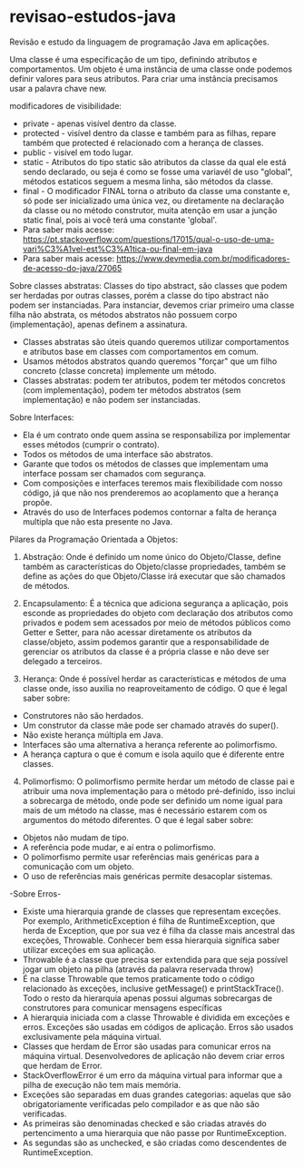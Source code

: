 # revisao-estudos-java
Revisão e estudo da linguagem de programação Java em aplicações.

Uma classe é uma especificação de um tipo, definindo atributos e comportamentos.
Um objeto é uma instância de uma classe onde podemos definir valores para seus atributos.
Para criar uma instância precisamos usar a palavra chave new.

modificadores de visibilidade:
- private - apenas visível dentro da classe.
- protected - visível dentro da classe e também para as filhas, repare também que protected é relacionado com a herança de classes.
- public - visível em todo lugar.
- static - Atributos do tipo static são atributos da classe da qual ele está sendo declarado, ou seja é como se fosse uma variavél de uso "global", métodos estaticos seguem a mesma linha, são métodos da classe.
- final - O modificador FINAL torna o atributo da classe uma constante e, só pode ser inicializado uma única vez, ou diretamente na declaração da classe ou no método construtor, muita atenção em usar a junção static final, pois ai você terá uma constante 'global'.
- Para saber mais acesse: https://pt.stackoverflow.com/questions/17015/qual-o-uso-de-uma-vari%C3%A1vel-est%C3%A1tica-ou-final-em-java
- Para saber mais acesse: https://www.devmedia.com.br/modificadores-de-acesso-do-java/27065

Sobre classes abstratas:
Classes do tipo abstract, são classes que podem ser herdadas por outras classes, porém a classe do tipo abstract não podem ser instanciadas. Para instanciar, devemos criar primeiro uma classe filha não abstrata, os métodos abstratos não possuem corpo (implementação), apenas definem a assinatura.
- Classes abstratas são úteis quando queremos utilizar comportamentos e atributos base em classes com comportamentos em comum.
- Usamos métodos abstratos quando queremos "forçar" que um filho concreto (classe concreta) implemente um método.
- Classes abstratas: podem ter atributos, podem ter métodos concretos (com implementação), podem ter métodos abstratos (sem implementação) e não podem ser instanciadas.

Sobre Interfaces:
- Ela é um contrato onde quem assina se responsabiliza por implementar esses métodos (cumprir o contrato).
- Todos os métodos de uma interface são abstratos.
- Garante que todos os métodos de classes que implementam uma interface possam ser chamados com segurança.
- Com composições e interfaces teremos mais flexibilidade com nosso código, já que não nos prenderemos ao acoplamento que a herança propõe.
- Através do uso de Interfaces podemos contornar a falta de herança multipla que não esta presente no Java.

Pilares da Programação Orientada a Objetos:

1) Abstração: Onde é definido um nome único do Objeto/Classe, define também as características do Objeto/classe propriedades, também se define as ações do que Objeto/Classe irá executar que são chamados de métodos.

2) Encapsulamento: É a técnica que adiciona segurança a aplicação, pois esconde as propriedades do objeto com declaração dos atributos como privados e podem sem acessados por meio de métodos públicos como Getter e Setter, para não acessar diretamente os atributos da classe/objeto, assim podemos garantir que a responsabilidade de gerenciar os atributos da classe é a própria classe e não deve ser delegado a terceiros.

3) Herança: Onde é possível herdar as características e métodos de uma classe onde, isso auxilia no reaproveitamento de código.
 O que é legal saber sobre:
- Construtores não são herdados.
- Um construtor da classe mãe pode ser chamado através do super().
- Não existe herança múltipla em Java.
- Interfaces são uma alternativa a herança referente ao polimorfismo.
- A herança captura o que é comum e isola aquilo que é diferente entre classes.

4) Polimorfismo: O polimorfismo permite herdar um método de classe pai e atribuir uma nova implementação para o método pré-definido, isso inclui a sobrecarga de método, onde pode ser definido um nome igual para mais de um método na classe, mas é necessário estarem com os argumentos do método diferentes.
 O que é legal saber sobre:
- Objetos não mudam de tipo.
- A referência pode mudar, e aí entra o polimorfismo.
- O polimorfismo permite usar referências mais genéricas para a comunicação com um objeto.
- O uso de referências mais genéricas permite desacoplar sistemas.


-Sobre Erros-
- Existe uma hierarquia grande de classes que representam exceções. Por exemplo, ArithmeticException é filha de RuntimeException, que herda de Exception, que por sua vez é filha da classe mais ancestral das exceções, Throwable. Conhecer bem essa hierarquia significa saber utilizar exceções em sua aplicação.
- Throwable é a classe que precisa ser extendida para que seja possível jogar um objeto na pilha (através da palavra reservada throw)
- É na classe Throwable que temos praticamente todo o código relacionado às exceções, inclusive getMessage() e printStackTrace(). Todo o resto da hierarquia apenas possui algumas sobrecargas de construtores para comunicar mensagens específicas
- A hierarquia iniciada com a classe Throwable é dividida em exceções e erros. Exceções são usadas em códigos de aplicação. Erros são usados exclusivamente pela máquina virtual.
- Classes que herdam de Error são usadas para comunicar erros na máquina virtual. Desenvolvedores de aplicação não devem criar erros que herdam de Error.
- StackOverflowError é um erro da máquina virtual para informar que a pilha de execução não tem mais memória.
- Exceções são separadas em duas grandes categorias: aquelas que são obrigatoriamente verificadas pelo compilador e as que não são verificadas.
- As primeiras são denominadas checked e são criadas através do pertencimento a uma hierarquia que não passe por RuntimeException.
- As segundas são as unchecked, e são criadas como descendentes de RuntimeException.
